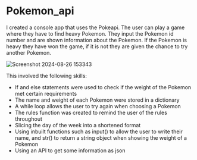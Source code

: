 # Pokemon_api

I created a console app that uses the Pokeapi. The user can play a game where they have to find heavy Pokemon. They input the Pokemon id number and are shown information about the Pokemon. If the Pokemon is heavy they have won the game, if it is not they are given the chance to try another Pokemon.


![Screenshot 2024-08-26 153343](https://github.com/user-attachments/assets/e89ab3e2-a8c9-4bc9-83b2-7112b791da81)

This involved the following skills:

- If and else statements were used to check if the weight of the Pokemon met certain requirements
- The name and weight of each Pokemon were stored in a dictionary
- A while loop allows the user to try again when choosing a Pokemon
- The rules function was created to remind the user of the rules throughout
- Slicing the day of the week into a shortened format
- Using inbuilt functions such as input() to allow the user to write their name, and str() to return a string object when showing the weight of a Pokemon
- Using an API to get some information as json
  
